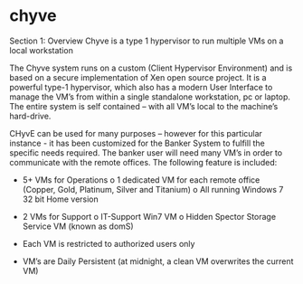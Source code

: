 # chyve

Section 1: Overview
Chyve is a type 1 hypervisor to run multiple VMs on a local workstation

The Chyve system runs on a custom (Client Hypervisor Environment) and is based on a secure implementation of Xen open source project. It is a powerful type-1 hypervisor, which also has a modern User Interface to manage the VM’s from within a single standalone workstation, pc or laptop.  The entire system is self contained – with all VM’s local to the machine’s hard-drive.

CHyvE can be used for many purposes – however for this particular instance - it has been customized for the Banker System to fulfill the specific needs required.  The banker user will need many VM’s in order to communicate with the remote offices.  The following feature is included:
-	5+ VMs for Operations
o	1 dedicated VM for each remote office (Copper, Gold, Platinum, Silver and Titanium)
o	All running Windows 7 32 bit Home version

-	2 VMs for Support
o	IT-Support Win7 VM 
o	Hidden Spector Storage Service VM (known as domS)

-	Each VM is restricted to authorized users only
-	VM’s are Daily Persistent (at midnight, a clean VM overwrites the current VM)

